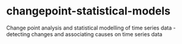 # changepoint-statistical-models
Change point analysis and statistical modelling of time series data - detecting changes and associating causes on time series data
